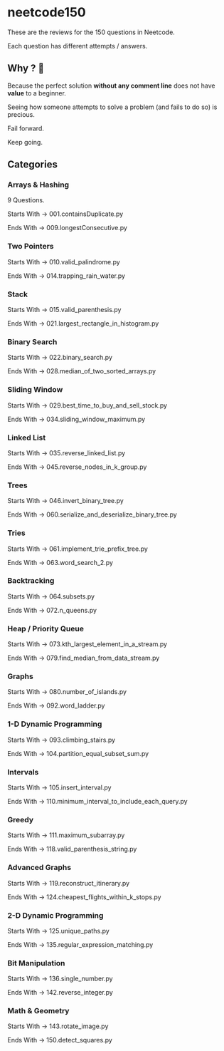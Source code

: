 # neetcode150

These are the reviews for the 150 questions in Neetcode.

Each question has different attempts / answers.

## Why ? 🤔

Because the perfect solution **without any comment line** does not have **value** to a beginner.

Seeing how someone attempts to solve a problem (and fails to do so) is precious.

Fail forward.

Keep going.

## Categories

### Arrays & Hashing

9 Questions.

Starts With -> 001.containsDuplicate.py

Ends With -> 009.longestConsecutive.py

### Two Pointers 

Starts With -> 010.valid_palindrome.py

Ends With -> 014.trapping_rain_water.py

### Stack

Starts With -> 015.valid_parenthesis.py

Ends With -> 021.largest_rectangle_in_histogram.py

### Binary Search

Starts With ->  022.binary_search.py

Ends With -> 028.median_of_two_sorted_arrays.py

### Sliding Window

Starts With -> 029.best_time_to_buy_and_sell_stock.py

Ends With -> 034.sliding_window_maximum.py

### Linked List

Starts With ->  035.reverse_linked_list.py

Ends With -> 045.reverse_nodes_in_k_group.py

### Trees

Starts With -> 046.invert_binary_tree.py

Ends With -> 060.serialize_and_deserialize_binary_tree.py

### Tries

Starts With -> 061.implement_trie_prefix_tree.py

Ends With -> 063.word_search_2.py

### Backtracking

Starts With -> 064.subsets.py

Ends With -> 072.n_queens.py

### Heap / Priority Queue

Starts With -> 073.kth_largest_element_in_a_stream.py

Ends With -> 079.find_median_from_data_stream.py

### Graphs

Starts With -> 080.number_of_islands.py

Ends With -> 092.word_ladder.py

### 1-D Dynamic Programming

Starts With -> 093.climbing_stairs.py

Ends With -> 104.partition_equal_subset_sum.py

### Intervals

Starts With -> 105.insert_interval.py

Ends With -> 110.minimum_interval_to_include_each_query.py

### Greedy

Starts With -> 111.maximum_subarray.py

Ends With -> 118.valid_parenthesis_string.py

### Advanced Graphs

Starts With -> 119.reconstruct_itinerary.py

Ends With -> 124.cheapest_flights_within_k_stops.py

### 2-D Dynamic Programming

Starts With -> 125.unique_paths.py

Ends With -> 135.regular_expression_matching.py

### Bit Manipulation

Starts With -> 136.single_number.py

Ends With -> 142.reverse_integer.py

### Math & Geometry

Starts With -> 143.rotate_image.py

Ends With -> 150.detect_squares.py